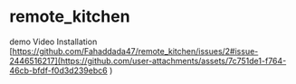 # remote_kitchen

demo Video Installation 
[https://github.com/Fahaddada47/remote_kitchen/issues/2#issue-2446516217](https://github.com/user-attachments/assets/7c751de1-f764-46cb-bfdf-f0d3d239ebc6
)
